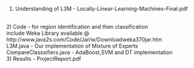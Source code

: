 1) Understanding of L3M - Locally-Linear-Learning-Machines-Final.pdf
<br>
2) Code - for region identification and then classification
<br>
	include Weka Library available @ http://www.java2s.com/Code/Jar/w/Downloadweka370jar.htm
	<br>
	L3M.java - Our implementation of Mixture of Experts
	<br>
	CompareClasssifiers.java - AdaBoost,SVM and DT implementation
	<br>
3) Results - ProjectReport.pdf 

